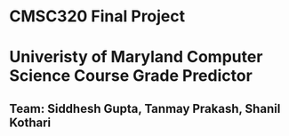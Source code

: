 #                                                                           CMSC320 Final Project
#                                                        Univeristy of Maryland Computer Science Course Grade Predictor
##                                                           Team: Siddhesh Gupta, Tanmay Prakash, Shanil Kothari

